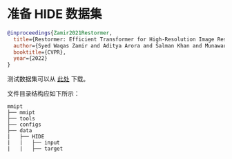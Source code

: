# 准备 HIDE 数据集

<!-- [DATASET] -->

```bibtex
@inproceedings{Zamir2021Restormer,
  title={Restormer: Efficient Transformer for High-Resolution Image Restoration},
  author={Syed Waqas Zamir and Aditya Arora and Salman Khan and Munawar Hayat and Fahad Shahbaz Khan and Ming-Hsuan Yang},
  booktitle={CVPR},
  year={2022}
}
```

测试数据集可以从 [此处](https://drive.google.com/file/d/1XRomKYJF1H92g1EuD06pCQe4o6HlwB7A/) 下载。

文件目录结构应如下所示：

```text
mmipt
├── mmipt
├── tools
├── configs
├── data
|   ├── HIDE
|   |   ├── input
|   |   ├── target
```
